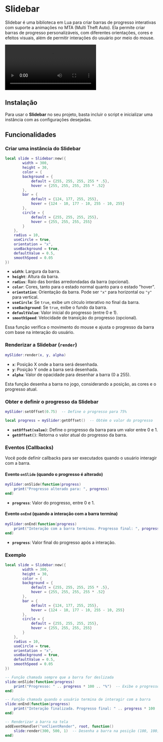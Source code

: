 
# Slidebar

Slidebar é uma biblioteca em Lua para criar barras de progresso interativas com suporte a animações no MTA (Multi Theft Auto). Ela permite criar barras de progresso personalizáveis, com diferentes orientações, cores e efeitos visuais, além de permitir interações do usuário por meio do mouse.

![Vídeo de Demonstração](https://github.com/foxyyx/Slidebar/raw/refs/heads/main/slidebar.mp4)

## Instalação

Para usar o **Slidebar** no seu projeto, basta incluir o script e inicializar uma instância com as configurações desejadas.

## Funcionalidades

### Criar uma instância do Slidebar
```lua
local slide = Slidebar:new({
        width = 300,
        height = 30,
        color = {
        background = {
            default = {255, 255, 255, 255 * .5},
            hover = {255, 255, 255, 255 * .52}
        },
        bar = {
            default = {124, 177, 255, 255},
            hover = {124 - 10, 177 - 10, 255 - 10, 255}
        },
        circle = {
            default = {255, 255, 255, 255},
            hover = {255, 255, 255, 255} 
        }
    },
    radius = 10,
    useCircle = true,
    orientation = "x",
    useBackground = true,
    defaultValue = 0.5,
    smoothSpeed = 0.05
})
```
- **`width`**: Largura da barra.
- **`height`**: Altura da barra.
- **`radius`**: Raio das bordas arredondadas da barra (opcional).
- **`color`**: Cores, tanto para o estado normal quanto para o estado "hover".
- **`orientation`**: Orientação da barra. Pode ser `"x"` para horizontal ou `"y"` para vertical.
- **`useCircle`**: Se `true`, exibe um círculo interativo no final da barra.
- **`useBackground`**: Se `true`, exibe o fundo da barra.
- **`defaultValue`**: Valor inicial do progresso (entre 0 e 1).
- **`smoothSpeed`**: Velocidade de transição do progresso (opcional).

Essa função verifica o movimento do mouse e ajusta o progresso da barra com base na interação do usuário.

### Renderizar a Slidebar (`render`)
```lua
mySlider:render(x, y, alpha)
```
- **`x`**: Posição X onde a barra será desenhada.
- **`y`**: Posição Y onde a barra será desenhada.
- **`alpha`**: Valor de opacidade para desenhar a barra (0 a 255).

Esta função desenha a barra no jogo, considerando a posição, as cores e o progresso atual.

### Obter e definir o progresso da Slidebar
```lua
mySlider:setOffset(0.75)  -- Define o progresso para 75%

local progress = mySlider:getOffset()  -- Obtém o valor do progresso
```
- **`setOffset(value)`**: Define o progresso da barra para um valor entre 0 e 1.
- **`getOffset()`**: Retorna o valor atual do progresso da barra.

### Eventos (Callbacks)
Você pode definir callbacks para ser executados quando o usuário interagir com a barra.

#### Evento `onSlide` (quando o progresso é alterado)
```lua
mySlider:onSlide(function(progress)
    print("Progresso alterado para: ", progress)
end)
```
- **`progress`**: Valor do progresso, entre 0 e 1.

#### Evento `onEnd` (quando a interação com a barra termina)
```lua
mySlider:onEnd(function(progress)
    print("Interação com a barra terminou. Progresso final: ", progress)
end)
```
- **`progress`**: Valor final do progresso após a interação.

### Exemplo

```lua
local slide = Slidebar:new({
        width = 300,
        height = 30,
        color = {
        background = {
            default = {255, 255, 255, 255 * .5},
            hover = {255, 255, 255, 255 * .52}
        },
        bar = {
            default = {124, 177, 255, 255},
            hover = {124 - 10, 177 - 10, 255 - 10, 255}
        },
        circle = {
            default = {255, 255, 255, 255},
            hover = {255, 255, 255, 255} 
        }
    },
    radius = 10,
    useCircle = true,
    orientation = "x",
    useBackground = true,
    defaultValue = 0.5,
    smoothSpeed = 0.05
})

-- Função chamada sempre que a barra for deslizada
slide:onSlide(function(progress)
    print("Progresso: " .. progress * 100 .. "%")  -- Exibe o progresso como percentual
end)

-- Função chamada quando o usuário termina de interagir com a barra
slide:onEnd(function(progress)
    print("Interação finalizada. Progresso final: " .. progress * 100 .. "%")  -- Exibe o progresso final
end)

-- Renderizar a barra na tela
addEventHandler("onClientRender", root, function()
    slide:render(300, 500, 1)  -- Desenha a barra na posição (100, 100) e com 255 de opacidade
end)
```
